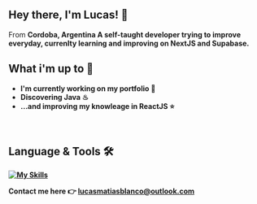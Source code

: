 ## Hey there, I'm Lucas! 👋 
From <strong>Cordoba, Argentina<strong>
A self-taught developer trying to improve everyday, currenlty learning and improving on NextJS and Supabase. 
<br/>

## What i'm up to 🚀

- I'm currently working on my portfolio 💼
- Discovering Java ♨
- ...and improving my knowleage in ReactJS ⭐

<br/>

## Language & Tools 🛠️

[![My Skills](https://skillicons.dev/icons?i=js,html,css,express,nextjs,figma&theme=dark)](https://skillicons.dev)

Contact me here 👉 <lucasmatiasblanco@outlook.com>
 


<!--
**lucasmblanco/lucasmblanco** is a ✨ _special_ ✨ repository because its `README.md` (this file) appears on your GitHub profile.

Here are some ideas to get you started:

- 🔭 I’m currently working on ...
- 🌱 I’m currently learning ...
- 👯 I’m looking to collaborate on ...
- 🤔 I’m looking for help with ...
- 💬 Ask me about ...
- 📫 How to reach me: ...
- 😄 Pronouns: ...
- ⚡ Fun fact: ...
-->


